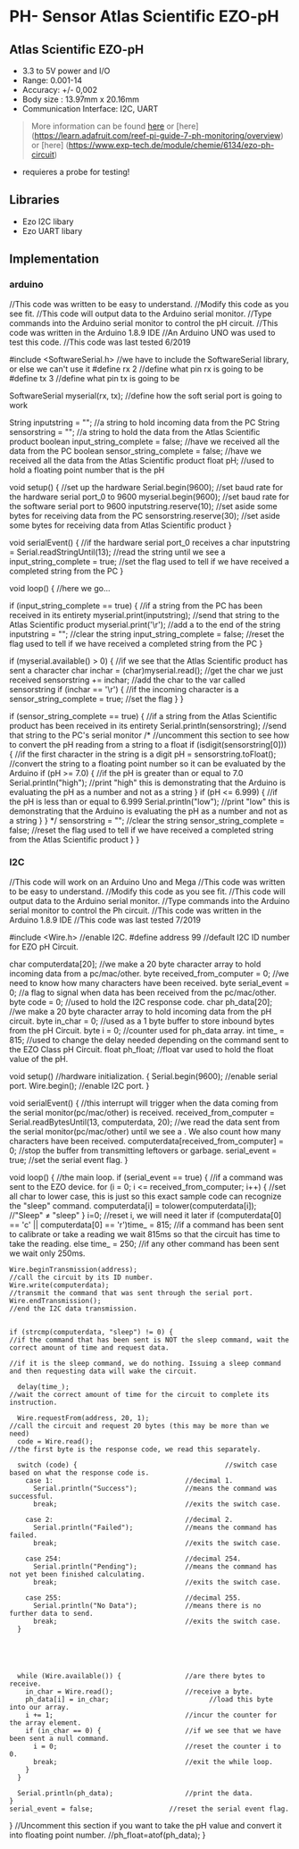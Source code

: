 # PH- Sensor Atlas Scientific EZO-pH

## Atlas Scientific EZO-pH
- 3.3 to 5V power and I/O
- Range: 0.001-14
- Accuracy: +/- 0,002
- Body size : 13.97mm x 20.16mm
- Communication Interface: I2C, UART
> More information can be found [here](https://www.amazon.com/dp/B00641R1PQ/)
> or [here] (https://learn.adafruit.com/reef-pi-guide-7-ph-monitoring/overview)
> or [here] (https://www.exp-tech.de/module/chemie/6134/ezo-ph-circuit)

- requieres a probe for testing!

## Libraries

- Ezo I2C libary
- Ezo UART libary

## Implementation
### arduino 
//This code was written to be easy to understand.
//Modify this code as you see fit.
//This code will output data to the Arduino serial monitor.
//Type commands into the Arduino serial monitor to control the pH circuit.
//This code was written in the Arduino 1.8.9 IDE
//An Arduino UNO was used to test this code.
//This code was last tested 6/2019


#include <SoftwareSerial.h>                           //we have to include the SoftwareSerial library, or else we can't use it
#define rx 2                                          //define what pin rx is going to be
#define tx 3                                          //define what pin tx is going to be

SoftwareSerial myserial(rx, tx);                      //define how the soft serial port is going to work


String inputstring = "";                              //a string to hold incoming data from the PC
String sensorstring = "";                             //a string to hold the data from the Atlas Scientific product
boolean input_string_complete = false;                //have we received all the data from the PC
boolean sensor_string_complete = false;               //have we received all the data from the Atlas Scientific product
float pH;                                             //used to hold a floating point number that is the pH



void setup() {                                        //set up the hardware
  Serial.begin(9600);                                 //set baud rate for the hardware serial port_0 to 9600
  myserial.begin(9600);                               //set baud rate for the software serial port to 9600
  inputstring.reserve(10);                            //set aside some bytes for receiving data from the PC
  sensorstring.reserve(30);                           //set aside some bytes for receiving data from Atlas Scientific product
}


void serialEvent() {                                  //if the hardware serial port_0 receives a char
  inputstring = Serial.readStringUntil(13);           //read the string until we see a <CR>
  input_string_complete = true;                       //set the flag used to tell if we have received a completed string from the PC
}


void loop() {                                         //here we go...

  if (input_string_complete == true) {                //if a string from the PC has been received in its entirety
    myserial.print(inputstring);                      //send that string to the Atlas Scientific product
    myserial.print('\r');                             //add a <CR> to the end of the string
    inputstring = "";                                 //clear the string
    input_string_complete = false;                    //reset the flag used to tell if we have received a completed string from the PC
  }

  if (myserial.available() > 0) {                     //if we see that the Atlas Scientific product has sent a character
    char inchar = (char)myserial.read();              //get the char we just received
    sensorstring += inchar;                           //add the char to the var called sensorstring
    if (inchar == '\r') {                             //if the incoming character is a <CR>
      sensor_string_complete = true;                  //set the flag
    }
  }


  if (sensor_string_complete == true) {               //if a string from the Atlas Scientific product has been received in its entirety
    Serial.println(sensorstring);                     //send that string to the PC's serial monitor
    /*                                                //uncomment this section to see how to convert the pH reading from a string to a float 
    if (isdigit(sensorstring[0])) {                   //if the first character in the string is a digit
      pH = sensorstring.toFloat();                    //convert the string to a floating point number so it can be evaluated by the Arduino
      if (pH >= 7.0) {                                //if the pH is greater than or equal to 7.0
        Serial.println("high");                       //print "high" this is demonstrating that the Arduino is evaluating the pH as a number and not as a string
      }
      if (pH <= 6.999) {                              //if the pH is less than or equal to 6.999
        Serial.println("low");                        //print "low" this is demonstrating that the Arduino is evaluating the pH as a number and not as a string
      }
    }
    */
    sensorstring = "";                                //clear the string
    sensor_string_complete = false;                   //reset the flag used to tell if we have received a completed string from the Atlas Scientific product
  }
}

### I2C
//This code will work on an Arduino Uno and Mega
//This code was written to be easy to understand.
//Modify this code as you see fit.
//This code will output data to the Arduino serial monitor.
//Type commands into the Arduino serial monitor to control the Ph circuit.
//This code was written in the Arduino 1.8.9 IDE
//This code was last tested 7/2019


#include <Wire.h>                //enable I2C.
#define address 99               //default I2C ID number for EZO pH Circuit.



char computerdata[20];           //we make a 20 byte character array to hold incoming data from a pc/mac/other.
byte received_from_computer = 0; //we need to know how many characters have been received.
byte serial_event = 0;           //a flag to signal when data has been received from the pc/mac/other.
byte code = 0;                   //used to hold the I2C response code.
char ph_data[20];                //we make a 20 byte character array to hold incoming data from the pH circuit.
byte in_char = 0;                //used as a 1 byte buffer to store inbound bytes from the pH Circuit.
byte i = 0;                      //counter used for ph_data array.
int time_ = 815;                 //used to change the delay needed depending on the command sent to the EZO Class pH Circuit.
float ph_float;                  //float var used to hold the float value of the pH.


void setup()                     //hardware initialization.
{
  Serial.begin(9600);           //enable serial port.
  Wire.begin();                 //enable I2C port.
}


void serialEvent() {                                                              //this interrupt will trigger when the data coming from the serial monitor(pc/mac/other) is received.
  received_from_computer = Serial.readBytesUntil(13, computerdata, 20);           //we read the data sent from the serial monitor(pc/mac/other) until we see a <CR>. We also count how many characters have been received.
  computerdata[received_from_computer] = 0;                                       //stop the buffer from transmitting leftovers or garbage.
  serial_event = true;                                                            //set the serial event flag.
}


void loop() {                                                                     //the main loop.
  if (serial_event == true) {                                                     //if a command was sent to the EZO device.
    for (i = 0; i <= received_from_computer; i++) {                               //set all char to lower case, this is just so this exact sample code can recognize the "sleep" command.
      computerdata[i] = tolower(computerdata[i]);                                 //"Sleep" ≠ "sleep"
    }
    i=0;                                                                          //reset i, we will need it later 
    if (computerdata[0] == 'c' || computerdata[0] == 'r')time_ = 815;             //if a command has been sent to calibrate or take a reading we wait 815ms so that the circuit has time to take the reading.
    else time_ = 250;                                                             //if any other command has been sent we wait only 250ms.
    

    Wire.beginTransmission(address);                                              //call the circuit by its ID number.
    Wire.write(computerdata);                                                     //transmit the command that was sent through the serial port.
    Wire.endTransmission();                                                       //end the I2C data transmission.


    if (strcmp(computerdata, "sleep") != 0) {  	                                  //if the command that has been sent is NOT the sleep command, wait the correct amount of time and request data.
                                                                                  //if it is the sleep command, we do nothing. Issuing a sleep command and then requesting data will wake the circuit.

      delay(time_);								                                                //wait the correct amount of time for the circuit to complete its instruction.

      Wire.requestFrom(address, 20, 1); 		                                      //call the circuit and request 20 bytes (this may be more than we need)
      code = Wire.read();               		                                      //the first byte is the response code, we read this separately.

      switch (code) {							          //switch case based on what the response code is.
        case 1:                         		//decimal 1.
          Serial.println("Success");    		//means the command was successful.
          break;                        		//exits the switch case.

        case 2:                         		//decimal 2.
          Serial.println("Failed");     		//means the command has failed.
          break;                        		//exits the switch case.

        case 254:                       		//decimal 254.
          Serial.println("Pending");    		//means the command has not yet been finished calculating.
          break;                        		//exits the switch case.

        case 255:                       		//decimal 255.
          Serial.println("No Data");    		//means there is no further data to send.
          break;                        		//exits the switch case.
      }





      while (Wire.available()) {         		//are there bytes to receive.
        in_char = Wire.read();           		//receive a byte.
        ph_data[i] = in_char;					      //load this byte into our array.
        i += 1;                          		//incur the counter for the array element.
        if (in_char == 0) {              		//if we see that we have been sent a null command.
          i = 0;                         		//reset the counter i to 0.
          break;                         		//exit the while loop.
        }
      }

      Serial.println(ph_data);          		//print the data.
    }
    serial_event = false;                   //reset the serial event flag.
  }
  //Uncomment this section if you want to take the pH value and convert it into floating point number.
  //ph_float=atof(ph_data);
}